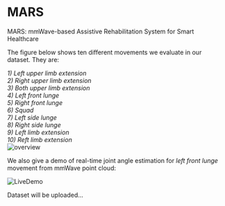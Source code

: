 # MARS
MARS: mmWave-based Assistive Rehabilitation System for Smart Healthcare

The figure below shows ten different movements we evaluate in our dataset.
They are:

_1) Left upper limb extension_  
_2) Right upper limb extension_  
_3) Both upper limb extension_  
_4) Left front lunge_  
_5) Right front lunge_  
_6) Squad_  
_7) Left side lunge_  
_8) Right side lunge_  
_9) Left limb extension_  
_10) Reft limb extension_  
![overview](https://user-images.githubusercontent.com/82195094/114236867-dfb76d00-9947-11eb-90d5-130926828cbf.gif)

We also give a demo of real-time joint angle estimation for _left front lunge_ movement from mmWave point cloud:

![LiveDemo](https://user-images.githubusercontent.com/82195094/115935697-5cbf0800-a459-11eb-9079-63a2c0b4dd34.gif)

Dataset will be uploaded...
